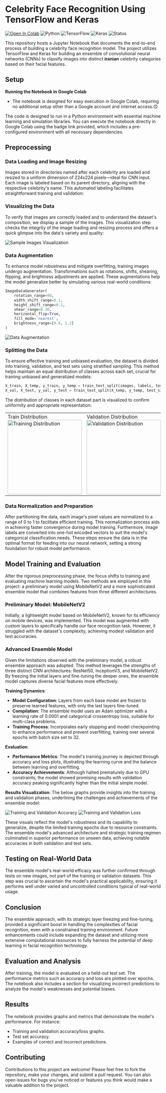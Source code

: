 # Celebrity Face Recognition Using TensorFlow and Keras

[![Open In Colab](https://colab.research.google.com/assets/colab-badge.svg)](https://colab.research.google.com/drive/1egf7l4c_riqb2pxKrEM3nz9kksP3ljyB?usp=sharing)
![Python](https://img.shields.io/badge/Python-3.8-blue)
![TensorFlow](https://img.shields.io/badge/TensorFlow-2.4-brightgreen)
![Keras](https://img.shields.io/badge/Keras-2.4.3-red)
![Status](https://img.shields.io/badge/status-active-green)

This repository hosts a Jupyter Notebook that documents the end-to-end process of building a celebrity face recognition model. The project utilizes TensorFlow and Keras for building an ensemble of convolutional neural networks (CNNs) to classify images into distinct **iranian** celebrity categories based on their facial features.


## Setup

**Running the Notebook in Google Colab**
- The notebook is designed for easy execution in Google Colab, requiring no additional setup other than a Google account and internet access.😊
  
The code is designed to run in a Python environment with essential machine learning and simulation libraries. You can execute the notebook directly in Google Colab using the badge link provided, which includes a pre-configured environment with all necessary dependencies.


## Preprocessing

### Data Loading and Image Resizing

Images stored in directories named after each celebrity are loaded and resized to a uniform dimension of 224x224 pixels—ideal for CNN input. Each image is labeled based on its parent directory, aligning with the respective celebrity's name. This automated labeling facilitates straightforward training and validation:

### Visualizing the Data

To verify that images are correctly loaded and to understand the dataset's composition, we display a sample of the images. This visualization step checks the integrity of the image loading and resizing process and offers a quick glimpse into the data's variety and quality:

![Sample Images Visualization](asset/first_data.jpg)

### Data Augmentation

To enhance model robustness and mitigate overfitting, training images undergo augmentation. Transformations such as rotations, shifts, shearing, flipping, and brightness adjustments are applied. These augmentations help the model generalize better by simulating various real-world conditions:

```python
ImageDataGenerator(
    rotation_range=90,
    width_shift_range=0.1,
    height_shift_range=0.1,
    shear_range=0.30,
    horizontal_flip=True,
    fill_mode='nearest',
    brightness_range=[0.8, 1.2]
)
```

![Data Augmentation](asset/augmentation.jpg)

### Splitting the Data

To ensure effective training and unbiased evaluation, the dataset is divided into training, validation, and test sets using stratified sampling. This method helps maintain an equal distribution of classes across each set, crucial for training unbiased and generalized models:

```python
X_train, X_temp, y_train, y_temp = train_test_split(images, labels, test_size=0.15, random_state=10, stratify=labels)
X_val, X_test, y_val, y_test = train_test_split(X_temp, y_temp, test_size=0.5, random_state=10, stratify=y_temp)
```

The distribution of classes in each dataset part is visualized to confirm uniformity and appropriate representation:

<table>
  <tr>
    <td>Train Distribution<br><img src="asset/data_dist1.png" alt="Training Distribution" width="240px"></td>
    <td>Validation Distribution<br><img src="asset/data_dist2.png" alt="Validation Distribution" width="240px"></td>
    <td>Test Distribution<br><img src="asset/data_dist3.png" alt="Test Distribution" width="240px"></td>
  </tr>
</table>



### Data Normalization and Preparation

After partitioning the data, each image's pixel values are normalized to a range of 0 to 1 to facilitate efficient training. This normalization process aids in achieving faster convergence during model training. Furthermore, image labels are converted into one-hot encoded vectors to suit the model's categorical classification needs. These steps ensure the data is in the optimal format for feeding into our neural network, setting a strong foundation for robust model performance.

## Model Training and Evaluation

After the rigorous preprocessing phase, the focus shifts to training and evaluating machine learning models. Two methods are employed in this project: a preliminary model using MobileNetV2 and a more sophisticated ensemble model that combines features from three different architectures.

### Preliminary Model: MobileNetV2
Initially, a lightweight model based on MobileNetV2, known for its efficiency on mobile devices, was implemented. This model was augmented with custom layers to specifically handle our face recognition task. However, it struggled with the dataset's complexity, achieving modest validation and test accuracies.

### Advanced Ensemble Model
Given the limitations observed with the preliminary model, a robust ensemble approach was adopted. This method leverages the strengths of three distinct CNN architectures: ResNet50, InceptionV3, and MobileNetV2. By freezing the initial layers and fine-tuning the deeper ones, the ensemble model captures diverse facial features more effectively.

**Training Dynamics**:
- **Model Configuration**: Layers from each base model are frozen to preserve learned features, with only the last layers fine-tuned.
- **Compilation**: The ensemble model uses an Adam optimizer with a learning rate of 0.0001 and categorical crossentropy loss, suitable for multi-class problems.
- **Training Process**: Incorporates early stopping and model checkpointing to enhance performance and prevent overfitting, training over several epochs with batch size set to 32.

**Evaluation**:
- **Performance Metrics**: The model's training journey is depicted through accuracy and loss plots, illustrating the learning curve and the balance between learning and overfitting.
- **Accuracy Achievements**: Although halted prematurely due to GPU constraints, the model showed promising results with validation accuracy peaking significantly higher than the initial simple model.
  
**Results Visualization**:
The below graphs provide insights into the training and validation phases, underlining the challenges and achievements of the ensemble model:

![Training and Validation Accuracy](asset/training_validation_accuracy.png)
![Training and Validation Loss](asset/training_validation_loss.png)

These visuals reflect the model's robustness and its capability to generalize, despite the limited training epochs due to resource constraints. The ensemble model's advanced architecture and strategic training regimen culminated in superior performance on unseen data, achieving notable accuracies in both validation and test sets. 

## Testing on Real-World Data
The ensemble model's real-world efficacy was further confirmed through tests on new images, not part of the training or validation datasets. This step was crucial to ascertain the model's practical applicability, ensuring it performs well under varied and uncontrolled conditions typical of real-world usage.

## Conclusion
The ensemble approach, with its strategic layer freezing and fine-tuning, provided a significant boost in handling the complexities of facial recognition, even with a constrained training environment. Future enhancements could include expanding the dataset and utilizing more extensive computational resources to fully harness the potential of deep learning in facial recognition technology.
## Evaluation and Analysis

After training, the model is evaluated on a held-out test set. The performance metrics such as accuracy and loss are plotted over epochs. The notebook also includes a section for visualizing incorrect predictions to analyze the model's weaknesses and potential biases.

## Results

The notebook provides graphs and metrics that demonstrate the model's performance. For instance:
- Training and validation accuracy/loss graphs.
- Test set accuracy.
- Examples of correct and incorrect predictions.

## Contributing

Contributions to this project are welcome! Please feel free to fork the repository, make your changes, and submit a pull request. You can also open issues for bugs you've noticed or features you think would make a valuable addition to the project.



